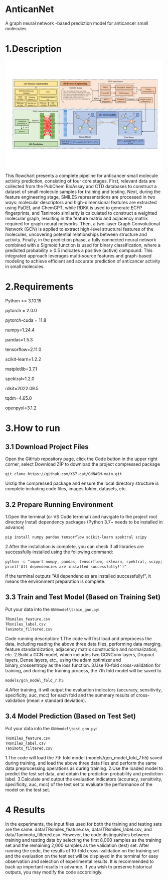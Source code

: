# AnticanNet
A graph neural network -based prediction model for anticancer small molecules 
# 1.Description
![flowchart](images/page_1.png)
This flowchart presents a complete pipeline for anticancer small molecule activity prediction, consisting of four core stages. First, relevant data are collected from the PubChem BioAssay and CTD databases to construct a dataset of small molecule samples for training and testing. Next, during the feature engineering stage, SMILES representations are processed in two ways: molecular descriptors and high-dimensional features are extracted using PaDEL and ChemGPT, while RDKit is used to generate ECFP fingerprints, and Tanimoto similarity is calculated to construct a weighted molecular graph, resulting in the feature matrix and adjacency matrix required for graph neural networks. Then, a two-layer Graph Convolutional Network (GCN) is applied to extract high-level structural features of the molecules, uncovering potential relationships between structure and activity. Finally, in the prediction phase, a fully connected neural network combined with a Sigmoid function is used for binary classification, where a predicted probability ≥ 0.5 indicates a positive (active) compound. This integrated approach leverages multi-source features and graph-based modeling to achieve efficient and accurate prediction of anticancer activity in small molecules.
# 2.Requirements
Python >= 3.10.15

pytorch = 2.0.0

pytorch-cuda = 11.8

numpy=1.24.4

pandas=1.5.3

tensorflow=2.11.0

scikit-learn=1.2.2

matplotlib=3.7.1

spektral=1.2.0

rdkit=2022.09.5

tqdm=4.65.0

openpyxl=3.1.2
# 3.How to run
## 3.1 Download Project Files
Open the GitHub repository page, click the Code button in the upper right corner, select Download ZIP to download the project compressed package
```
git clone https://github.com/X67-cat/GNNASM-main.git
```
Unzip the compressed package and ensure the local directory structure is complete including code files, images folder, datasets, etc.
## 3.2 Prepare Running Environment
1.Open the terminal (or VS Code terminal) and navigate to the project root directory
Install dependency packages (Python 3.7+ needs to be installed in advance)
```
pip install numpy pandas tensorflow scikit-learn spektral scipy
```
2.After the installation is complete, you can check if all libraries are successfully installed using the following command:
```
python -c "import numpy, pandas, tensorflow, sklearn, spektral, scipy; print('All dependencies are installed successfully!')"
```
If the terminal outputs "All dependencies are installed successfully!", it means the environment preparation is complete.
## 3.3 Train and Test Model (Based on Training Set)
Put your data into the ```GNNmodel\train_gnn.py```:
```
TRsmiles_feature.csv
TRsniles_label.csv
Tanimoto_filtered.csv
```
Code running description:
1.The code will first load and preprocess the data, including reading the above three data files, performing data merging, feature standardization, adjacency matrix construction and normalization, etc.
2.Build a GCN model, which includes two GCNConv layers, Dropout layers, Dense layers, etc., using the adam optimizer and binary_crossentropy as the loss function.
3.Use 10-fold cross-validation for training, and during the training process, the 7th fold model will be saved to 
```
models/gcn_model_fold_7.h5
```
4.After training, it will output the evaluation indicators (accuracy, sensitivity, specificity, auc, mcc) for each fold and the summary results of cross-validation (mean ± standard deviation).
## 3.4 Model Prediction (Based on Test Set) 
Put your data into the ```GNNmodel\test_gnn.py```:
```
TRsmiles_feature.csv
TRsniles_label.csv
Tanimoto_filtered.csv
```
1.The code will load the 7th fold model (models/gcn_model_fold_7.h5) saved during training, and load the above three data files and perform the same data preprocessing operations as during training.
2.Use the loaded model to predict the test set data, and obtain the prediction probability and prediction label.
3.Calculate and output the evaluation indicators (accuracy, sensitivity, specificity, auc, mcc) of the test set to evaluate the performance of the model on the test set.
# 4 Results 
In the experiments, the input files used for both the training and testing sets are the same: data/TRsmiles_feature.csv, data/TRsmiles_label.csv, and data/Tanimoto_filtered.csv. However, the code distinguishes between training and testing data by selecting the first 8,000 samples as the training set and the remaining 2,000 samples as the validation (test) set. After running the code, the results of 10-fold cross-validation on the training set and the evaluation on the test set will be displayed in the terminal for easy observation and selection of experimental results. It is recommended to back up important results in advance. If you wish to preserve historical outputs, you may modify the code accordingly.
